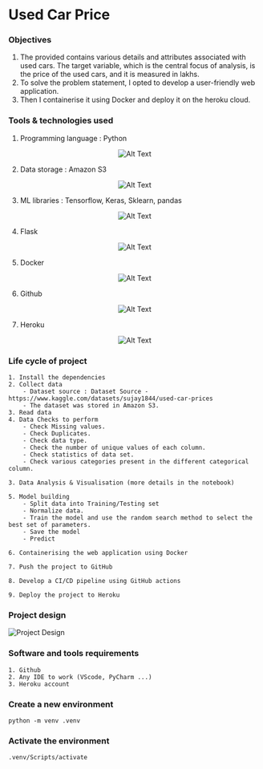 # Used Car Price 

### Objectives
1. The provided contains various details and attributes associated with used cars. The target variable, which is the central focus of analysis, is the price of the used cars, and it is measured in lakhs.
2. To solve the problem statement, I opted to develop a user-friendly web application.
3. Then I containerise it using Docker and deploy it on the heroku cloud.

### Tools & technologies used
1. Programming language : Python
<div align="center">
  <img src="https://github.com/Ahak99/used-car-price/assets/101395769/77eb34b4-d758-4f70-bbf9-4cde54ced129" alt="Alt Text">
</div>

2. Data storage : Amazon S3
<div align="center">
  <img src="https://github.com/Ahak99/used-car-price/assets/101395769/6d920e5e-ad0d-43cc-889f-91123fdf2d56" alt="Alt Text">
</div>

3. ML libraries : Tensorflow, Keras, Sklearn, pandas
<div align="center">
  <img src="https://github.com/Ahak99/used-car-price/assets/101395769/fae06a0b-7055-4c42-85f0-3a424bad9bef" alt="Alt Text">
</div>

4. Flask
<div align="center">
  <img src="![flask](https://github.com/Ahak99/used-car-price/assets/101395769/5c1f6237-bdb6-4c8c-ab5a-b4f0855c9438)" alt="Alt Text">
</div>

5. Docker
<div align="center">
  <img src="https://github.com/Ahak99/used-car-price/assets/101395769/69fef606-0c05-48dd-9829-ee618887f797" alt="Alt Text">
</div>
    
6. Github
<div align="center">
  <img src="https://github.com/Ahak99/used-car-price/assets/101395769/308b6f2c-6e69-4c92-b210-9d82b2d257e3" alt="Alt Text">
</div>
    
7. Heroku
<div align="center">
  <img src="https://github.com/Ahak99/used-car-price/assets/101395769/eb3aba47-aba8-4972-8fef-b9d30490cc31" alt="Alt Text">
</div>

### Life cycle of project
    1. Install the dependencies
    2. Collect data
        - Dataset source : Dataset Source - https://www.kaggle.com/datasets/sujay1844/used-car-prices
        - The dataset was stored in Amazon S3.
    3. Read data
    4. Data Checks to perform
        - Check Missing values.
        - Check Duplicates.
        - Check data type.
        - Check the number of unique values of each column.
        - Check statistics of data set.
        - Check various categories present in the different categorical column.

    3. Data Analysis & Visualisation (more details in the notebook)

    5. Model building
        - Split data into Training/Testing set
        - Normalize data.
        - Train the model and use the random search method to select the best set of parameters.
        - Save the model
        - Predict

    6. Containerising the web application using Docker

    7. Push the project to GitHub

    8. Develop a CI/CD pipeline using GitHub actions

    9. Deploy the project to Heroku 

### Project design 
![Project Design](https://github.com/Ahak99/used-car-price/assets/101395769/183e7494-753c-4ec5-bda5-00de17eda571)

### Software and tools requirements

    1. Github
    2. Any IDE to work (VScode, PyCharm ...)
    3. Heroku account

### Create a new environment

    python -m venv .venv

### Activate the environment

    .venv/Scripts/activate
